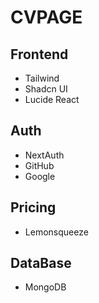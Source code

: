 # CVPAGE

## Frontend
- Tailwind
- Shadcn UI
- Lucide React

## Auth
- NextAuth
- GitHub
- Google

## Pricing
- Lemonsqueeze

## DataBase
- MongoDB
